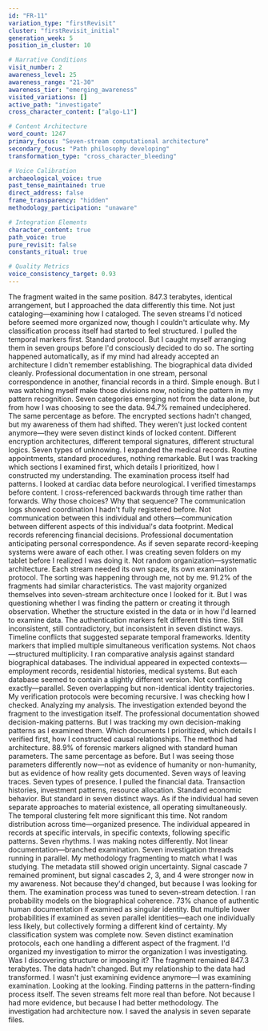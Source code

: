 ```yaml
---
id: "FR-11"
variation_type: "firstRevisit"
cluster: "firstRevisit_initial"
generation_week: 5
position_in_cluster: 10

# Narrative Conditions
visit_number: 2
awareness_level: 25
awareness_range: "21-30"
awareness_tier: "emerging_awareness"
visited_variations: []
active_path: "investigate"
cross_character_content: ["algo-L1"]

# Content Architecture
word_count: 1247
primary_focus: "Seven-stream computational architecture"
secondary_focus: "Path philosophy developing"
transformation_type: "cross_character_bleeding"

# Voice Calibration
archaeological_voice: true
past_tense_maintained: true
direct_address: false
frame_transparency: "hidden"
methodology_participation: "unaware"

# Integration Elements
character_content: true
path_voice: true
pure_revisit: false
constants_ritual: true

# Quality Metrics
voice_consistency_target: 0.93
---
```


The fragment waited in the same position. 847.3 terabytes, identical arrangement, but I approached the data differently this time. Not just cataloging—examining how I cataloged. The seven streams I'd noticed before seemed more organized now, though I couldn't articulate why. My classification process itself had started to feel structured.
I pulled the temporal markers first. Standard protocol. But I caught myself arranging them in seven groups before I'd consciously decided to do so. The sorting happened automatically, as if my mind had already accepted an architecture I didn't remember establishing.
The biographical data divided cleanly. Professional documentation in one stream, personal correspondence in another, financial records in a third. Simple enough. But I was watching myself make those divisions now, noticing the pattern in my pattern recognition. Seven categories emerging not from the data alone, but from how I was choosing to see the data.
94.7% remained undeciphered. The same percentage as before. The encrypted sections hadn't changed, but my awareness of them had shifted. They weren't just locked content anymore—they were seven distinct kinds of locked content. Different encryption architectures, different temporal signatures, different structural logics. Seven types of unknowing.
I expanded the medical records. Routine appointments, standard procedures, nothing remarkable. But I was tracking which sections I examined first, which details I prioritized, how I constructed my understanding. The examination process itself had patterns. I looked at cardiac data before neurological. I verified timestamps before content. I cross-referenced backwards through time rather than forwards.
Why those choices? Why that sequence?
The communication logs showed coordination I hadn't fully registered before. Not communication between this individual and others—communication between different aspects of this individual's data footprint. Medical records referencing financial decisions. Professional documentation anticipating personal correspondence. As if seven separate record-keeping systems were aware of each other.
I was creating seven folders on my tablet before I realized I was doing it. Not random organization—systematic architecture. Each stream needed its own space, its own examination protocol. The sorting was happening through me, not by me.
91.2% of the fragments had similar characteristics. The vast majority organized themselves into seven-stream architecture once I looked for it. But I was questioning whether I was finding the pattern or creating it through observation. Whether the structure existed in the data or in how I'd learned to examine data.
The authentication markers felt different this time. Still inconsistent, still contradictory, but inconsistent in seven distinct ways. Timeline conflicts that suggested separate temporal frameworks. Identity markers that implied multiple simultaneous verification systems. Not chaos—structured multiplicity.
I ran comparative analysis against standard biographical databases. The individual appeared in expected contexts—employment records, residential histories, medical systems. But each database seemed to contain a slightly different version. Not conflicting exactly—parallel. Seven overlapping but non-identical identity trajectories.
My verification protocols were becoming recursive. I was checking how I checked. Analyzing my analysis. The investigation extended beyond the fragment to the investigation itself.
The professional documentation showed decision-making patterns. But I was tracking my own decision-making patterns as I examined them. Which documents I prioritized, which details I verified first, how I constructed causal relationships. The method had architecture.
88.9% of forensic markers aligned with standard human parameters. The same percentage as before. But I was seeing those parameters differently now—not as evidence of humanity or non-humanity, but as evidence of how reality gets documented. Seven ways of leaving traces. Seven types of presence.
I pulled the financial data. Transaction histories, investment patterns, resource allocation. Standard economic behavior. But standard in seven distinct ways. As if the individual had seven separate approaches to material existence, all operating simultaneously.
The temporal clustering felt more significant this time. Not random distribution across time—organized presence. The individual appeared in records at specific intervals, in specific contexts, following specific patterns. Seven rhythms.
I was making notes differently. Not linear documentation—branched examination. Seven investigation threads running in parallel. My methodology fragmenting to match what I was studying.
The metadata still showed origin uncertainty. Signal cascade 7 remained prominent, but signal cascades 2, 3, and 4 were stronger now in my awareness. Not because they'd changed, but because I was looking for them. The examination process was tuned to seven-stream detection.
I ran probability models on the biographical coherence. 73% chance of authentic human documentation if examined as singular identity. But multiple lower probabilities if examined as seven parallel identities—each one individually less likely, but collectively forming a different kind of certainty.
My classification system was complete now. Seven distinct examination protocols, each one handling a different aspect of the fragment. I'd organized my investigation to mirror the organization I was investigating.
Was I discovering structure or imposing it?
The fragment remained 847.3 terabytes. The data hadn't changed. But my relationship to the data had transformed. I wasn't just examining evidence anymore—I was examining examination. Looking at the looking. Finding patterns in the pattern-finding process itself.
The seven streams felt more real than before. Not because I had more evidence, but because I had better methodology. The investigation had architecture now.
I saved the analysis in seven separate files.
